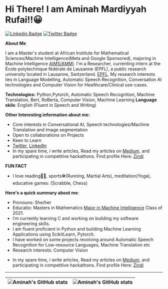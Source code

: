 # Hi There! I am Aminah Mardiyyah Rufai!!😀
[![Linkedin Badge](https://img.shields.io/badge/-Aminah-blue?style=for-the-badge&logo=Linkedin&logoColor=white&link=https://https://www.linkedin.com/in/aminah-mardiyyah-rufa-i/)](https://www.linkedin.com/in/aminah-mardiyyah-rufa-i/) [![Twitter Badge](https://img.shields.io/badge/-@diyyah92-1ca0f1?style=for-the-badge&logo=twitter&logoColor=white&link=https://twitter.com/hijabiicoder)](https://twitter.com/diyyah92)

**About Me**

I am a Master's student at African Institute for Mathematical Sciences/Machine Intelligence(Meta and Google Sponsored), majoring in Machine Intelligence [AIMS/AMMI](https://www.aimsammi.org). I'm a Researcher, currenting intern at the École polytechnique fédérale de Lausanne (EPFL), a public research university located in Lausanne, Switzerland. [EPFL](https://www.epfl.ch/en/). My research interests lies in Language Modelling, Automatic Speech Recognition, Conversation AI technologies and Computer Vision for Healthcare/Clinical use-cases.

__Technologies:__ Python,Pytorch, Automatic Speech Recognition, Machine Translation, Bert, RoBerta, Computer Vision, Machine Learning
__Language skils__: English (Fluent in Speech and Writing)

__Other Interesting information about me:__

* Core interests in Conversational AI, Speech technologies/Machine Translation and Image segmentation
* Open to collaborations on Projects
* Keen to Learn
* [Twitter](http://twitter.com/@diyyah92), [LinkedIn](http://linkedin.com/in/aminah-mardiyyah-rufa-i)
* In my spare time, i write articles, Read my articles on [Medium](http://medium.com/@mardiyyah), and participating in competitive hackathons. Find profile Here: [Zindi](https://zindi.africa/users/Mardiyyah)
 


__FUN FACT__
* I love reading📘📘, sports⚽(Running, Martial Arts), meditation(Yoga), educative games: (Scrabble, Chess)


**Here's a quick summary about me**:

- Pronouns: She/her
- Educatio: Masters in Mathematics [Major in Machine Intelligence](https://aimsammi.org) Class of 2021.
- I’m currently learning C and working on building my software engineering skills. 
- I am fluent proficient in Python and building Machine Learning Applications using ScikitLearn, Pytorch. 
- I have worked on some projects revolving around Automatic Speech Recognition for Low-resource Languages, Machine Translation etc
- Research interests: Computer Vision

* In my spare time, i write articles, Read my articles on [Medium](http://medium.com/@mardiyyah), and participating in competitive hackathons. Find profile Here: [Zindi](https://zindi.africa/users/Mardiyyah)
---

| <img align="center" src="https://github-readme-stats.vercel.app/api?username=Aminah92&theme=merko&show_icons=true&include_all_commits=true&hide_border=true" alt="Aminah's GitHub stats" /> | <img align="center" src="https://github-readme-stats.vercel.app/api/top-langs/?username=Aminah92&langs_count=8&layout=compact&hide_border=true" alt="Aminah's GitHub stats" /> |
| ------------- | ------------- |
